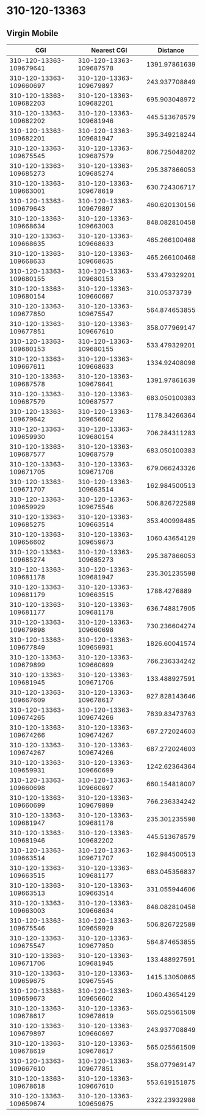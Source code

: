 # 310-120-13363
## Virgin Mobile


| CGI | Nearest CGI | Distance |
|-----|-------------|----------|
| 310-120-13363-109679641 | 310-120-13363-109687578 | 1391.97861639 |
| 310-120-13363-109660697 | 310-120-13363-109679897 | 243.937708849 |
| 310-120-13363-109682203 | 310-120-13363-109682201 | 695.903048972 |
| 310-120-13363-109682202 | 310-120-13363-109681946 | 445.513678579 |
| 310-120-13363-109682201 | 310-120-13363-109681947 | 395.349218244 |
| 310-120-13363-109675545 | 310-120-13363-109687579 | 806.725048202 |
| 310-120-13363-109685273 | 310-120-13363-109685274 | 295.387866053 |
| 310-120-13363-109663001 | 310-120-13363-109678619 | 630.724306717 |
| 310-120-13363-109679643 | 310-120-13363-109679897 | 460.620130156 |
| 310-120-13363-109668634 | 310-120-13363-109663003 | 848.082810458 |
| 310-120-13363-109668635 | 310-120-13363-109668633 | 465.266100468 |
| 310-120-13363-109668633 | 310-120-13363-109668635 | 465.266100468 |
| 310-120-13363-109680155 | 310-120-13363-109680153 | 533.479329201 |
| 310-120-13363-109680154 | 310-120-13363-109660697 | 310.05373739 |
| 310-120-13363-109677850 | 310-120-13363-109675547 | 564.874653855 |
| 310-120-13363-109677851 | 310-120-13363-109667610 | 358.077969147 |
| 310-120-13363-109680153 | 310-120-13363-109680155 | 533.479329201 |
| 310-120-13363-109667611 | 310-120-13363-109668633 | 1334.92408098 |
| 310-120-13363-109687578 | 310-120-13363-109679641 | 1391.97861639 |
| 310-120-13363-109687579 | 310-120-13363-109687577 | 683.050100383 |
| 310-120-13363-109679642 | 310-120-13363-109656602 | 1178.34266364 |
| 310-120-13363-109659930 | 310-120-13363-109680154 | 706.284311283 |
| 310-120-13363-109687577 | 310-120-13363-109687579 | 683.050100383 |
| 310-120-13363-109671705 | 310-120-13363-109671706 | 679.066243326 |
| 310-120-13363-109671707 | 310-120-13363-109663514 | 162.984500513 |
| 310-120-13363-109659929 | 310-120-13363-109675546 | 506.826722589 |
| 310-120-13363-109685275 | 310-120-13363-109663514 | 353.400998485 |
| 310-120-13363-109656602 | 310-120-13363-109659673 | 1060.43654129 |
| 310-120-13363-109685274 | 310-120-13363-109685273 | 295.387866053 |
| 310-120-13363-109681178 | 310-120-13363-109681947 | 235.301235598 |
| 310-120-13363-109681179 | 310-120-13363-109663515 | 1788.4276889 |
| 310-120-13363-109681177 | 310-120-13363-109681178 | 636.748817905 |
| 310-120-13363-109679898 | 310-120-13363-109660698 | 730.236604274 |
| 310-120-13363-109677849 | 310-120-13363-109659931 | 1826.60041574 |
| 310-120-13363-109679899 | 310-120-13363-109660699 | 766.236334242 |
| 310-120-13363-109681945 | 310-120-13363-109671706 | 133.488927591 |
| 310-120-13363-109667609 | 310-120-13363-109678617 | 927.828143646 |
| 310-120-13363-109674265 | 310-120-13363-109674266 | 7839.83473763 |
| 310-120-13363-109674266 | 310-120-13363-109674267 | 687.272024603 |
| 310-120-13363-109674267 | 310-120-13363-109674266 | 687.272024603 |
| 310-120-13363-109659931 | 310-120-13363-109660699 | 1242.62364364 |
| 310-120-13363-109660698 | 310-120-13363-109660697 | 660.154818007 |
| 310-120-13363-109660699 | 310-120-13363-109679899 | 766.236334242 |
| 310-120-13363-109681947 | 310-120-13363-109681178 | 235.301235598 |
| 310-120-13363-109681946 | 310-120-13363-109682202 | 445.513678579 |
| 310-120-13363-109663514 | 310-120-13363-109671707 | 162.984500513 |
| 310-120-13363-109663515 | 310-120-13363-109681177 | 683.045356837 |
| 310-120-13363-109663513 | 310-120-13363-109663514 | 331.055944606 |
| 310-120-13363-109663003 | 310-120-13363-109668634 | 848.082810458 |
| 310-120-13363-109675546 | 310-120-13363-109659929 | 506.826722589 |
| 310-120-13363-109675547 | 310-120-13363-109677850 | 564.874653855 |
| 310-120-13363-109671706 | 310-120-13363-109681945 | 133.488927591 |
| 310-120-13363-109659675 | 310-120-13363-109675545 | 1415.13050865 |
| 310-120-13363-109659673 | 310-120-13363-109656602 | 1060.43654129 |
| 310-120-13363-109678617 | 310-120-13363-109678619 | 565.025561509 |
| 310-120-13363-109679897 | 310-120-13363-109660697 | 243.937708849 |
| 310-120-13363-109678619 | 310-120-13363-109678617 | 565.025561509 |
| 310-120-13363-109667610 | 310-120-13363-109677851 | 358.077969147 |
| 310-120-13363-109678618 | 310-120-13363-109667610 | 553.619151875 |
| 310-120-13363-109659674 | 310-120-13363-109659675 | 2322.23932988 |
